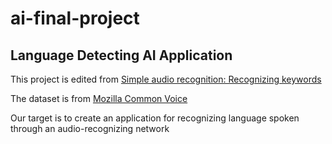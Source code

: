 # ai-final-project
## Language Detecting AI Application
This project is edited from [Simple audio recognition: Recognizing keywords](https://www.tensorflow.org/tutorials/audio/simple_audio)

The dataset is from [Mozilla Common Voice](https://commonvoice.mozilla.org/zh-TW/datasets)

Our target is to create an application for recognizing language spoken through an audio-recognizing network
